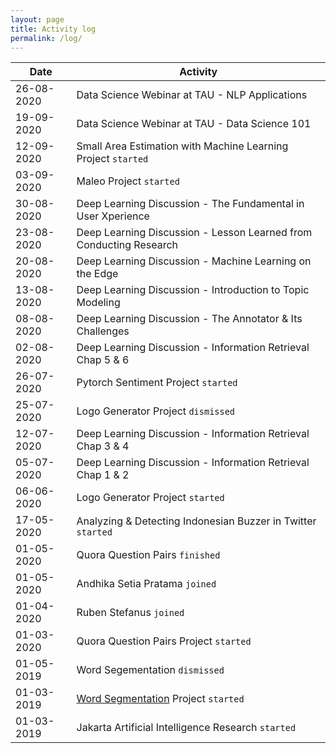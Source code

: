 ```yaml
---
layout: page
title: Activity log
permalink: /log/
---	
```


| Date          | Activity                                                                |
| ------------- | ----------------------------------------------------------------------- |
| 26-08-2020    | Data Science Webinar at TAU - NLP Applications                          |
| 19-09-2020    | Data Science Webinar at TAU - Data Science 101                          |
| 12-09-2020    | Small Area Estimation with Machine Learning Project `started`           |
| 03-09-2020    | Maleo Project `started`                                                 |
| 30-08-2020    | Deep Learning Discussion - The Fundamental in User Xperience            |
| 23-08-2020    | Deep Learning Discussion - Lesson Learned from Conducting Research      |
| 20-08-2020    | Deep Learning Discussion - Machine Learning on the Edge                 |
| 13-08-2020    | Deep Learning Discussion - Introduction to Topic Modeling               |
| 08-08-2020    | Deep Learning Discussion - The Annotator & Its Challenges               |
| 02-08-2020    | Deep Learning Discussion - Information Retrieval Chap 5 & 6             |
| 26-07-2020    | Pytorch Sentiment Project `started`                                     |
| 25-07-2020    | Logo Generator Project `dismissed`                                      |
| 12-07-2020    | Deep Learning Discussion - Information Retrieval Chap 3 & 4             |
| 05-07-2020    | Deep Learning Discussion - Information Retrieval Chap 1 & 2             |
| 06-06-2020    | Logo Generator Project `started`                                        |
| 17-05-2020    | Analyzing & Detecting Indonesian Buzzer in Twitter `started`            |
| 01-05-2020    | Quora Question Pairs `finished`                                         |
| 01-05-2020    | Andhika Setia Pratama `joined`                                          |
| 01-04-2020    | Ruben Stefanus `joined`                                                 |
| 01-03-2020    | Quora Question Pairs Project `started`                                  |
| 01-05-2019    | Word Segementation `dismissed`                                          |
| 01-03-2019    | [Word Segmentation](https://github.com/jakartaresearch/word-segmentation) Project `started`  |
| 01-03-2019    | Jakarta Artificial Intelligence Research `started`                      |
